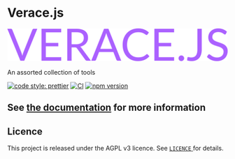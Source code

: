 # Verace.js

<img src="/media/verace.svg">

An assorted collection of tools

[![code style: prettier](https://img.shields.io/badge/code_style-prettier-ff69b4.svg?style=flat-square)](https://github.com/prettier/prettier)
[![CI](https://github.com/lspaccatrosi16/verace.js/actions/workflows/test.yml/badge.svg)](https://github.com/lspaccatrosi16/verace.js/actions/workflows/test.yml)
[![npm version](https://badge.fury.io/js/verace.js.svg)](https://badge.fury.io/js/verace.js)

## See [the documentation](https://lspaccatrosi16.github.io/verace.js/) for more information

## Licence

This project is released under the AGPL v3 licence. See [ `LICENCE` ](/LICENCE) for details.
